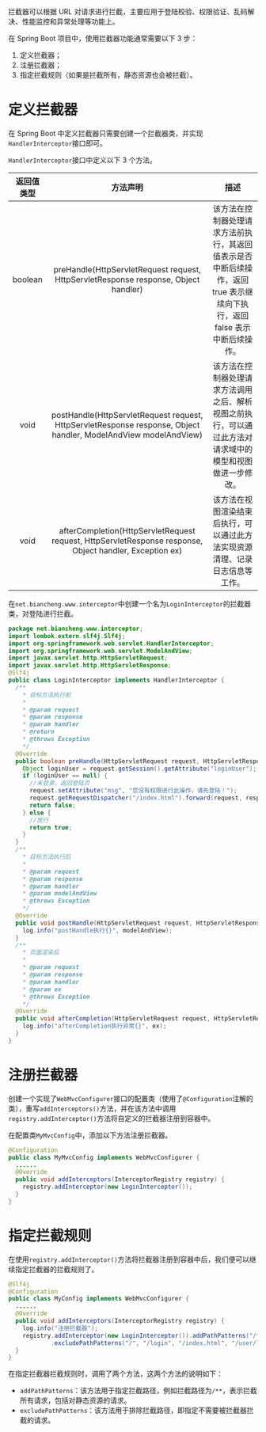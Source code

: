 


拦截器可以根据 URL 对请求进行拦截，主要应用于登陆校验、权限验证、乱码解决、性能监控和异常处理等功能上。

在 Spring Boot 项目中，使用拦截器功能通常需要以下 3 步：
1. 定义拦截器；
2. 注册拦截器；
3. 指定拦截规则（如果是拦截所有，静态资源也会被拦截）。

# 定义拦截器
在 Spring Boot 中定义拦截器只需要创建一个拦截器类，并实现`HandlerInterceptor`接口即可。

`HandlerInterceptor`接口中定义以下 3 个方法。

| 返回值类型 | 方法声明 | 描述 |
| :--: | :--: | :--: |
| boolean | preHandle(HttpServletRequest request, HttpServletResponse response, Object handler) | 该方法在控制器处理请求方法前执行，其返回值表示是否中断后续操作，返回 true 表示继续向下执行，返回 false 表示中断后续操作。 |
| void | postHandle(HttpServletRequest request, HttpServletResponse response, Object handler, ModelAndView modelAndView) | 该方法在控制器处理请求方法调用之后、解析视图之前执行，可以通过此方法对请求域中的模型和视图做进一步修改。 |
| void | afterCompletion(HttpServletRequest request, HttpServletResponse response, Object handler, Exception ex)| 该方法在视图渲染结束后执行，可以通过此方法实现资源清理、记录日志信息等工作。 |

在`net.biancheng.www.interceptor`中创建一个名为`LoginInterceptor`的拦截器类，对登陆进行拦截。
```java
package net.biancheng.www.interceptor;
import lombok.extern.slf4j.Slf4j;
import org.springframework.web.servlet.HandlerInterceptor;
import org.springframework.web.servlet.ModelAndView;
import javax.servlet.http.HttpServletRequest;
import javax.servlet.http.HttpServletResponse;
@Slf4j
public class LoginInterceptor implements HandlerInterceptor {
  /**
    * 目标方法执行前
    *
    * @param request
    * @param response
    * @param handler
    * @return
    * @throws Exception
    */
  @Override
  public boolean preHandle(HttpServletRequest request, HttpServletResponse response, Object handler) throws Exception {
    Object loginUser = request.getSession().getAttribute("loginUser");
    if (loginUser == null) {
      //未登录，返回登陆页
      request.setAttribute("msg", "您没有权限进行此操作，请先登陆！");
      request.getRequestDispatcher("/index.html").forward(request, response);
      return false;
    } else {
      //放行
      return true;
    }
  }
  /**
    * 目标方法执行后
    *
    * @param request
    * @param response
    * @param handler
    * @param modelAndView
    * @throws Exception
    */
  @Override
  public void postHandle(HttpServletRequest request, HttpServletResponse response, Object handler, ModelAndView modelAndView) throws Exception {
    log.info("postHandle执行{}", modelAndView);
  }
  /**
    * 页面渲染后
    *
    * @param request
    * @param response
    * @param handler
    * @param ex
    * @throws Exception
    */
  @Override
  public void afterCompletion(HttpServletRequest request, HttpServletResponse response, Object handler, Exception ex) throws Exception {
    log.info("afterCompletion执行异常{}", ex);
  }
}
```
# 注册拦截器
创建一个实现了`WebMvcConfigurer`接口的配置类（使用了`@Configuration`注解的类），重写`addInterceptors()`方法，并在该方法中调用`registry.addInterceptor()`方法将自定义的拦截器注册到容器中。

在配置类`MyMvcConfig`中，添加以下方法注册拦截器。
```java
@Configuration
public class MyMvcConfig implements WebMvcConfigurer {
  ......
  @Override
  public void addInterceptors(InterceptorRegistry registry) {
    registry.addInterceptor(new LoginInterceptor());
  }
}
```
# 指定拦截规则
在使用`registry.addInterceptor()`方法将拦截器注册到容器中后，我们便可以继续指定拦截器的拦截规则了。
```java
@Slf4j
@Configuration
public class MyConfig implements WebMvcConfigurer {
  ......
  @Override
  public void addInterceptors(InterceptorRegistry registry) {
    log.info("注册拦截器");
    registry.addInterceptor(new LoginInterceptor()).addPathPatterns("/**") //拦截所有请求，包括静态资源文件
            .excludePathPatterns("/", "/login", "/index.html", "/user/login", "/css/**", "/images/**", "/js/**", "/fonts/**"); //放行登录页，登陆操作，静态资源
  }
}
```
在指定拦截器拦截规则时，调用了两个方法，这两个方法的说明如下：
* `addPathPatterns`：该方法用于指定拦截路径，例如拦截路径为`/**`，表示拦截所有请求，包括对静态资源的请求。
* `excludePathPatterns`：该方法用于排除拦截路径，即指定不需要被拦截器拦截的请求。
